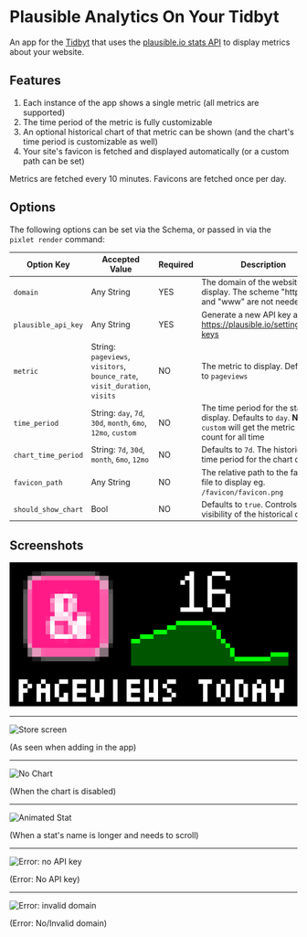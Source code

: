 # Plausible Analytics On Your Tidbyt

An app for the [Tidbyt](https://tidbyt.com) that uses the [plausible.io stats API](https://plausible.io/docs/stats-api) to display metrics about your website.

## Features

1. Each instance of the app shows a single metric (all metrics are supported)
2. The time period of the metric is fully customizable
3. An optional historical chart of that metric can be shown (and the chart's time period is customizable as well)
4. Your site's favicon is fetched and displayed automatically (or a custom path can be set)

Metrics are fetched every 10 minutes.
Favicons are fetched once per day.

## Options

The following options can be set via the Schema, or passed in via the `pixlet render` command:

| Option Key           | Accepted Value                                                             | Required | Description                                                                                                                                                                 |
| -------------------- | -------------------------------------------------------------------------- | -------- | --------------------------------------------------------------------------------------------------------------------------------------------------------------------------- |
| `domain`             | Any String                                                                 | YES      | The domain of the website to display. The scheme "http://" and "www" are not needed.                                                                                        |
| `plausible_api_key`  | Any String                                                                 | YES      | Generate a new API key at https://plausible.io/settings#api-keys                                                                                                            |
| `metric`             | String: `pageviews`, `visitors`, `bounce_rate`, `visit_duration`, `visits` | NO       | The metric to display. Defaults to `pageviews`                                                                                                                              |
| `time_period`        | String: `day`, `7d`, `30d`, `month`, `6mo`, `12mo`, `custom`               | NO       | The time period for the stats to display. Defaults to `day`. **NOTE** `custom` will get the metric value count for all time                                                 |
| `chart_time_period`  | String: `7d`, `30d`, `month`, `6mo`, `12mo`                                | NO       | Defaults to `7d`. The historical time period for the chart display                                                                                                          |
| `favicon_path`       | Any String                                                                 | NO       | The relative path to the favicon file to display eg. `/favicon/favicon.png`                                                                                                 |
| `should_show_chart`  | Bool                                                                       | NO       | Defaults to `true`. Controls the visibility of the historical chart                                                                                                         |

## Screenshots

![Screenshot](screenshot.png)

---

![Store screen](screenshot-store.gif)

(As seen when adding in the app)

---

![No Chart](screenshot-no-chart.gif)

(When the chart is disabled)

---

![Animated Stat](screenshot-bounce-rate.gif)

(When a stat's name is longer and needs to scroll)

---

![Error: no API key](screenshot-missing-key.gif)

(Error: No API key)

---

![Error: invalid domain](screenshot-invalid-domain.gif)

(Error: No/Invalid domain)
